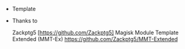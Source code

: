 * Template

* Thanks to
    
    Zackptg5 [https://github.com/Zackptg5]
    Magisk Module Template Extended (MMT-Ex)
        https://github.com/Zackptg5/MMT-Extended
